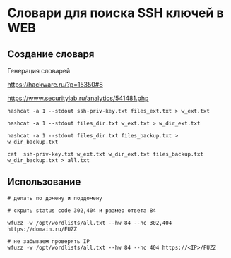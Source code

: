 
# Словари для поиска SSH ключей в WEB



## Создание словаря
Генерация словарей

https://hackware.ru/?p=15350#8

https://www.securitylab.ru/analytics/541481.php


```
hashcat -a 1 --stdout ssh-priv-key.txt files_ext.txt > w_ext.txt

hashcat -a 1 --stdout files_dir.txt w_ext.txt > w_dir_ext.txt

hashcat -a 1 --stdout files_dir.txt files_backup.txt > w_dir_backup.txt

cat  ssh-priv-key.txt w_ext.txt w_dir_ext.txt files_backup.txt  w_dir_backup.txt > all.txt
```
## Использование

```
# делать по домену и поддомену

# скрыть status code 302,404 и размер ответа 84

wfuzz -w /opt/wordlists/all.txt --hw 84 --hc 302,404 https://domain.ru/FUZZ

# не забываем проверять IP
wfuzz -w /opt/wordlists/all.txt --hw 84 --hc 404 https://<IP>/FUZZ

```